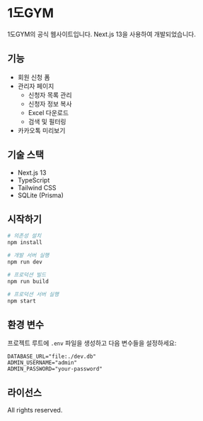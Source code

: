 # 1도GYM

1도GYM의 공식 웹사이트입니다. Next.js 13을 사용하여 개발되었습니다.

## 기능

- 회원 신청 폼
- 관리자 페이지
  - 신청자 목록 관리
  - 신청자 정보 복사
  - Excel 다운로드
  - 검색 및 필터링
- 카카오톡 미리보기

## 기술 스택

- Next.js 13
- TypeScript
- Tailwind CSS
- SQLite (Prisma)

## 시작하기

```bash
# 의존성 설치
npm install

# 개발 서버 실행
npm run dev

# 프로덕션 빌드
npm run build

# 프로덕션 서버 실행
npm start
```

## 환경 변수

프로젝트 루트에 `.env` 파일을 생성하고 다음 변수들을 설정하세요:

```env
DATABASE_URL="file:./dev.db"
ADMIN_USERNAME="admin"
ADMIN_PASSWORD="your-password"
```

## 라이선스

All rights reserved.
